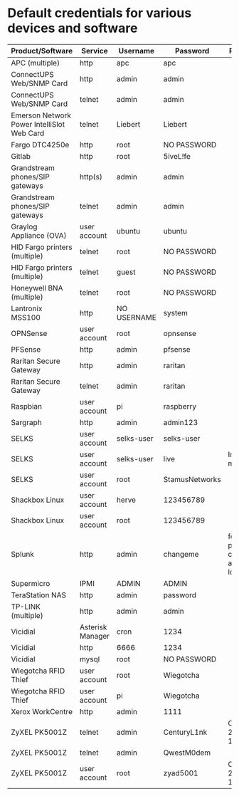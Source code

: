 # Default credentials for various devices and software

Product/Software | Service | Username | Password | Remarks
---------------- | ------- | -------- | -------- | -------
APC (multiple)  | http | apc | apc |
ConnectUPS Web/SNMP Card | http | admin | admin |
ConnectUPS Web/SNMP Card | telnet | admin | admin |
Emerson Network Power IntelliSlot Web Card | telnet | Liebert | Liebert |
Fargo DTC4250e | http | root | NO PASSWORD |
Gitlab | http | root | 5iveL!fe |
Grandstream phones/SIP gateways | http(s) | admin | admin |
Grandstream phones/SIP gateways | telnet | admin | admin | 
Graylog Appliance (OVA) | user account | ubuntu | ubuntu |
HID Fargo printers (multiple) | telnet | root | NO PASSWORD |
HID Fargo printers (multiple) | telnet | guest | NO PASSWORD |
Honeywell BNA (multiple) | telnet | root | NO PASSWORD |
Lantronix MSS100 | http | NO USERNAME | system |
OPNSense | user account | root | opnsense |
PFSense | http | admin | pfsense |
Raritan Secure Gateway | http | admin | raritan |
Raritan Secure Gateway | telnet | admin | raritan |
Raspbian | user account | pi | raspberry |
Sargraph | http | admin | admin123 |
SELKS | user account | selks-user | selks-user |
SELKS | user account | selks-user | live | In "live mode"
SELKS | user account | root | StamusNetworks |
Shackbox Linux | user account | herve | 123456789 |
Shackbox Linux | user account | root | 123456789 |
Splunk | http | admin | changeme | forces password change after first login
Supermicro | IPMI | ADMIN | ADMIN |
TeraStation NAS | http | admin | password |
TP-LINK (multiple) | http | admin | admin |
Vicidial | Asterisk Manager | cron | 1234 |
Vicidial | http | 6666 | 1234 |
Vicidial | mysql | root | NO PASSWORD |
Wiegotcha RFID Thief | user account | root | Wiegotcha |
Wiegotcha RFID Thief | user account | pi | Wiegotcha |
Xerox WorkCentre | http | admin | 1111 |
ZyXEL PK5001Z | telnet | admin | CenturyL1nk | CVE-2016-10401
ZyXEL PK5001Z | telnet | admin | QwestM0dem |
ZyXEL PK5001Z | user account | root | zyad5001 | CVE-2016-10401
